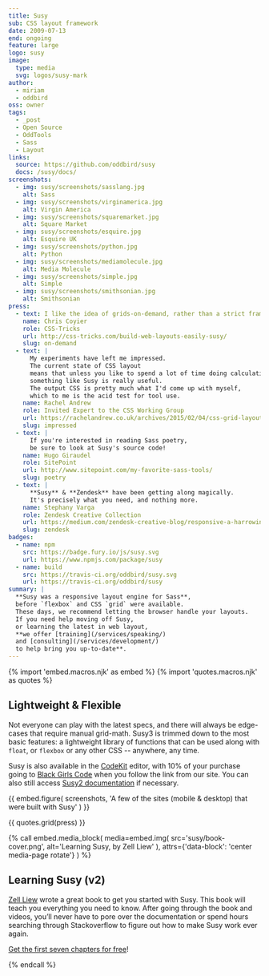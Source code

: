 ```yaml
---
title: Susy
sub: CSS layout framework
date: 2009-07-13
end: ongoing
feature: large
logo: susy
image:
  type: media
  svg: logos/susy-mark
author:
  - miriam
  - oddbird
oss: owner
tags:
  - _post
  - Open Source
  - OddTools
  - Sass
  - Layout
links:
  source: https://github.com/oddbird/susy
  docs: /susy/docs/
screenshots:
  - img: susy/screenshots/sasslang.jpg
    alt: Sass
  - img: susy/screenshots/virginamerica.jpg
    alt: Virgin America
  - img: susy/screenshots/squaremarket.jpg
    alt: Square Market
  - img: susy/screenshots/esquire.jpg
    alt: Esquire UK
  - img: susy/screenshots/python.jpg
    alt: Python
  - img: susy/screenshots/mediamolecule.jpg
    alt: Media Molecule
  - img: susy/screenshots/simple.jpg
    alt: Simple
  - img: susy/screenshots/smithsonian.jpg
    alt: Smithsonian
press:
  - text: I like the idea of grids-on-demand, rather than a strict framework.
    name: Chris Coyier
    role: CSS-Tricks
    url: http://css-tricks.com/build-web-layouts-easily-susy/
    slug: on-demand
  - text: |
      My experiments have left me impressed.
      The current state of CSS layout
      means that unless you like to spend a lot of time doing calculations
      something like Susy is really useful.
      The output CSS is pretty much what I'd come up with myself,
      which to me is the acid test for tool use.
    name: Rachel Andrew
    role: Invited Expert to the CSS Working Group
    url: https://rachelandrew.co.uk/archives/2015/02/04/css-grid-layout-creating-complex-grids/
    slug: impressed
  - text: |
      If you're interested in reading Sass poetry,
      be sure to look at Susy's source code!
    name: Hugo Giraudel
    role: SitePoint
    url: http://www.sitepoint.com/my-favorite-sass-tools/
    slug: poetry
  - text: |
      **Susy** & **Zendesk** have been getting along magically.
      It's precisely what you need, and nothing more.
    name: Stephany Varga
    role: Zendesk Creative Collection
    url: https://medium.com/zendesk-creative-blog/responsive-a-harrowing-meditation-on-the-brutal-realities-of-web-content-organization-in-5-acts-1d33ce25f062
    slug: zendesk
badges:
  - name: npm
    src: https://badge.fury.io/js/susy.svg
    url: https://www.npmjs.com/package/susy
  - name: build
    src: https://travis-ci.org/oddbird/susy.svg
    url: https://travis-ci.org/oddbird/susy
summary: |
  **Susy was a responsive layout engine for Sass**,
  before `flexbox` and CSS `grid` were available.
  These days, we recommend letting the browser handle your layouts.
  If you need help moving off Susy,
  or learning the latest in web layout,
  **we offer [training](/services/speaking/)
  and [consulting](/services/development/)
  to help bring you up-to-date**.
---
```


{% import 'embed.macros.njk' as embed %}
{% import 'quotes.macros.njk' as quotes %}

## Lightweight & Flexible

Not everyone can play with the latest specs,
and there will always be edge-cases that require manual grid-math.
Susy3 is trimmed down to the most basic features: a lightweight library
of functions that can be used along with `float`, or `flexbox` or any
other CSS -- anywhere, any time.

Susy is also available in the [CodeKit] editor, with 10% of your
purchase going to [Black Girls Code]
when you follow the link from our site.
You can also still access [Susy2 documentation](https://susy.readthedocs.io/)
if necessary.

{{ embed.figure(
  screenshots,
  'A few of the sites (mobile & desktop) that were built with Susy'
) }}

{{ quotes.grid(press) }}

[CodeKit]: https://codekitapp.com/index.html?referrer=susy
[Black Girls Code]: http://blackgirlscode.com

{% call embed.media_block(
  media=embed.img(
    src='susy/book-cover.png',
    alt='Learning Susy, by Zell Liew'
  ),
  attrs={'data-block': 'center media-page rotate'}
) %}

## Learning Susy (v2)

[Zell Liew] wrote a great book to get you started with Susy.
This book will teach you everything you need to know.
After going through the book and videos,
you’ll never have to pore over the documentation
or spend hours searching through Stackoverflow
to figure out how to make Susy work ever again.

[Get the first seven chapters for free][]!

[Zell Liew]: https://zellwk.com/
[Get the first seven chapters for free]: https://learnsusy.zellwk.com/

{% endcall %}
